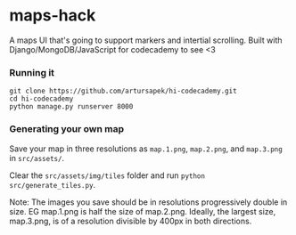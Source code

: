 # maps-hack

A maps UI that's going to support markers and intertial scrolling. Built with Django/MongoDB/JavaScript for codecademy to see <3

### Running it
```
git clone https://github.com/artursapek/hi-codecademy.git
cd hi-codecademy
python manage.py runserver 8000
```

### Generating your own map
Save your map in three resolutions as `map.1.png`, `map.2.png`, and `map.3.png` in `src/assets/`.

Clear the `src/assets/img/tiles` folder and run `python src/generate_tiles.py`.

Note: The images you save should be in resolutions progressively double in size. EG map.1.png is half the size of map.2.png. Ideally, the largest size, map.3.png, is of a resolution divisible by 400px in both directions.
